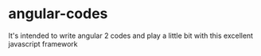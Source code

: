 # angular-codes
It's intended to write angular 2 codes and play a little bit with this excellent javascript framework
